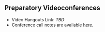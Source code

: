 ## Preparatory Videoconferences

- Video Hangouts Link: *TBD*
- Conference call notes are available [here](Notes.md).


